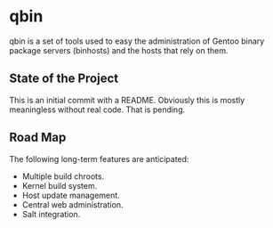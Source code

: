 qbin
====

qbin is a set of tools used to easy the administration of Gentoo binary package
servers (binhosts) and the hosts that rely on them.


State of the Project
--------------------

This is an initial commit with a README. Obviously this is mostly meaningless
without real code. That is pending.


Road Map
--------

The following long-term features are anticipated:

* Multiple build chroots.
* Kernel build system.
* Host update management.
* Central web administration.
* Salt integration.
